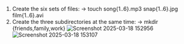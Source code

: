1. Create the six sets of files: -> touch song{1..6}.mp3 snap{1..6}.jpg film{1..6}.avi
2. Create the three subdirectories at the same time: -> mkdir {friends,family,work}
![Screenshot 2025-03-18 152956](https://github.com/user-attachments/assets/8eb3931a-aca8-49f8-b8cf-e17f1baca11c)
![Screenshot 2025-03-18 153107](https://github.com/user-attachments/assets/5a4f517b-74cc-41fd-8a21-45c17b9d907a)

